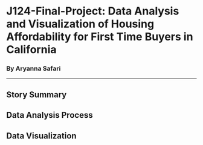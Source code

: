 # J124-Final-Project: Data Analysis and Visualization of Housing Affordability for First Time Buyers in California 
### By Aryanna Safari 
-------------------------------------------------------------------------------------------------------------------
## Story Summary







## Data Analysis Process 










## Data Visualization 






